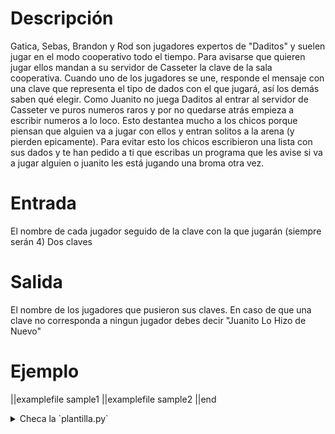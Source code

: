 # Descripción

Gatica, Sebas, Brandon y Rod son jugadores expertos de "Daditos" y suelen jugar en el modo cooperativo todo el tiempo.
Para avisarse que quieren jugar ellos mandan a su servidor de Casseter la clave de la sala cooperativa.
Cuando uno de los jugadores se une, responde el mensaje con una clave que representa el tipo de dados con el que jugará, así los demás saben qué elegir.
Como Juanito no juega Daditos al entrar al servidor de Casseter ve puros numeros raros y por no quedarse atrás empieza a escribir numeros a lo loco.
Esto destantea mucho a los chicos porque piensan que alguien va a jugar con ellos y entran solitos a la arena (y pierden epicamente).
Para evitar esto los chicos escribieron una lista con sus dados y te han pedido a ti que escribas un programa que les avise si va a jugar alguien o juanito les está jugando una broma otra vez.

# Entrada

El nombre de cada jugador seguido de la clave con la que jugarán (siempre serán 4)
Dos claves

# Salida

El nombre de los jugadores que pusieron sus claves. En caso de que una clave no corresponda a ningun jugador debes decir "Juanito Lo Hizo de Nuevo"

# Ejemplo

||examplefile
sample1
||examplefile
sample2
||end

<details><summary>Checa la `plantilla.py`</summary>

{{plantilla.py}}

</details>
